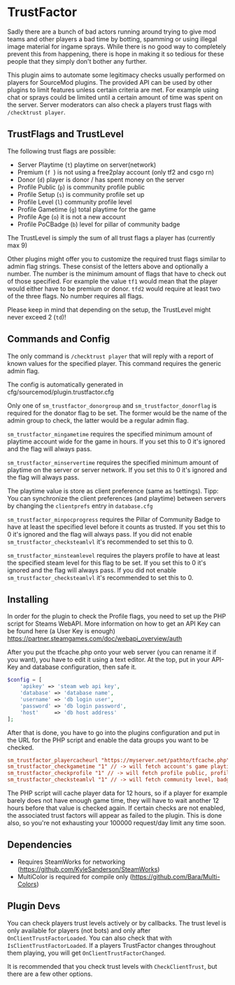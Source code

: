 # TrustFactor

Sadly there are a bunch of bad actors running around trying to give mod teams and other players a bad time by botting, spamming or using illegal image material for ingame sprays. While there is no good way to completely prevent this from happening, there is hope in making it so tedious for these people that they simply don't bother any further.

This plugin aims to automate some legitimacy checks usually performed on players for SourceMod plugins. The provided API can be used by other plugins to limit features unless certain criteria are met. For example using chat or sprays could be limited until a certain amount of time was spent on the server.
Server moderators can also check a players trust flags with `/checktrust player`.

## TrustFlags and TrustLevel

The following trust flags are possible:
* Server Playtime (`t`)  playtime on server(network)
* Premium (`f `) is not using a free2play account (only tf2 and csgo rn)
* Donor (`d`)  player is donor / has spent money on the server
* Profile Public (`p`)  is community profile public
* Profile Setup (`s`)  is community profile set up
* Profile Level (`l`)  community profile level
* Profile Gametime (`g`)  total playtime for the game
* Profile Age (`o`)  it is not a new account
* Profile PoCBadge (`b`)  level for pillar of community badge

The TrustLevel is simply the sum of all trust flags a player has (currently max 9)

Other plugins might offer you to customize the required trust flags similar to admin flag strings. These consist of the letters above and optionally a number. The number is the minimum amount of flags that have to check out of those specified. For example the value `tf1` would mean that the player would either have to be premium or donor. `tfd2` would require at least two of the three flags. No number requires all flags.

Please keep in mind that depending on the setup, the TrustLevel might never exceed 2 (`td`)!

## Commands and Config

The only command is `/checktrust player` that will reply with a report of known values for the specified player. This command requires the generic admin flag.

The config is automatically generated in cfg/sourcemod/plugin.trustfactor.cfg

Only one of `sm_trustfactor_donorgroup` and `sm_trustfactor_donorflag` is required for the donator flag to be set. The former would be the name of the admin group to check, the latter would be a regular admin flag.

`sm_trustfactor_mingametime` requires the specified minimum amount of playtime account wide for the game in hours. If you set this to 0 it's ignored and the flag will always pass.

`sm_trustfactor_minservertime` requires the specified minimum amount of playtime on the server or server network. If you set this to 0 it's ignored and the flag will always pass.

The playtime value is store as client preference (same as !settings). Tipp: You can synchronize the client preferences (and playtime) between servers by changing the `clientprefs` entry in `database.cfg`

`sm_trustfactor_minpocprogress` requires the Pillar of Community Badge to have at least the specified level before it counts as trusted. If you set this to 0 it's ignored and the flag will always pass. If you did not enable `sm_trustfactor_checksteamlvl` it's recommended to set this to 0.

`sm_trustfactor_minsteamlevel` requires the players profile to have at least the specified steam level for this flag to be set. If you set this to 0 it's ignored and the flag will always pass. If you did not enable `sm_trustfactor_checksteamlvl` it's recommended to set this to 0.

## Installing

In order for the plugin to check the Profile flags, you need to set up the PHP script for Steams WebAPI. More information on how to get an API Key can be found here (a User Key is enough) https://partner.steamgames.com/doc/webapi_overview/auth

After you put the tfcache.php onto your web server (you can rename it if you want), you have to edit it using a text editor.
At the top, put in your API-Key and database configuration, then safe it.

```php
$config = [
	'apikey' => 'steam web api key',
	'database' => 'database name',
	'username' => 'db login user',
	'password' => 'db login password',
	'host'     => 'db host address'
];
```

After that is done, you have to go into the plugins configuration and put in the URL for the PHP script and enable the data groups you want to be checked.

```ini
sm_trustfactor_playercacheurl "https://myserver.net/pathto/tfcache.php"
sm_trustfactor_checkgametime "1" // -> will fetch account's game playtime
sm_trustfactor_checkprofile "1" // -> will fetch profile public, profile set up, fresh account
sm_trustfactor_checksteamlvl "1" // -> will fetch community level, badge level
```

The PHP script will cache player data for 12 hours, so if a player for example barely does not have enough game time, they will have to wait another 12 hours before that value is checked again. If certain checks are not enabled, the associated trust factors will appear as failed to the plugin. This is done also, so you're not exhausting your 100000 request/day limit any time soon.

## Dependencies

* Requires SteamWorks for networking (https://github.com/KyleSanderson/SteamWorks)
* MultiColor is required for compile only (https://github.com/Bara/Multi-Colors)

## Plugin Devs

You can check players trust levels actively or by callbacks. The trust level is only available for players (not bots) and only after `OnClientTrustFactorLoaded`. You can also check that with `IsClientTrustFactorLoaded`. If a players TrustFactor changes throughout them playing, you will get `OnClientTrustFactorChanged`.

It is recommended that you check trust levels with `CheckClientTrust`, but there are a few other options.
